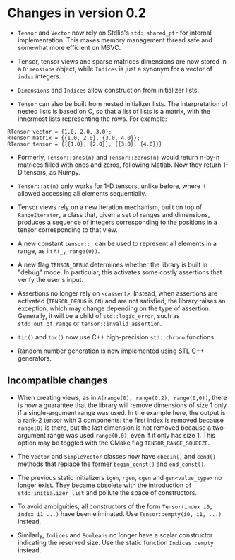# Changes in version 0.2

* `Tensor` and `Vector` now rely on Stdlib's `std::shared_ptr` for internal implementation. This makes memory management thread safe and somewhat more efficient on MSVC.

* Tensor, tensor views and sparse matrices dimensions are now stored in a `Dimensions` object, while `Indices` is just a synonym for a vector of `index` integers.

* `Dimensions` and `Indices` allow construction from initializer lists.

* `Tensor` can also be built from nested initializer lists. The interpretation of nested lists is based on C, so that a list of lists is a matrix, with the innermost lists representing the rows. For example:
```
RTensor vector = {1.0, 2.0, 3.0};
RTensor matrix = {{1.0, 2.0}, {3.0, 4.0}};
RTensor tensor = {{{1.0}, {2.0}}, {{3.0}, {4.0}}}
```

* Formerly, `Tensor::ones(n)` and `Tensor::zeros(n)` would return n-by-n matrices filled with ones and zeros, following Matlab. Now they return 1-D tensors, as Numpy.

* `Tensor::at(n)` only works for 1-D tensors, unlike before, where it allowed accessing all elements sequentially.

* Tensor views rely on a new iteration mechanism, built on top of `RangeIterator`, a class that, given a set of ranges and dimensions, produces a sequence of integers corresponding to the positions in a tensor corresponding to that view.

* A new constant `tensor::_` can be used to represent all elements in a range, as in `A(_, range(0))`.

* A new flag `TENSOR_DEBUG` determines whether the library is built in "debug" mode. In particular, this activates some costly assertions that verify the user's input.

* Assertions no longer rely on `<cassert>`. Instead, when assertions are activated (`TENSOR_DEBUG` is `ON`) and are not satisfied, the library raises an exception, which may change depending on the type of assertion. Generally, it will be a child of `std::logic_error`, such as `std::out_of_range` or `tensor::invalid_assertion`.

* `tic()` and `toc()` now use C++ high-precision `std::chrono` functions.

* Random number generation is now implemented using STL C++ generators.


## Incompatible changes

* When creating views, as in `A(range(0), range(0,2), range(0,0))`, there is now a guarantee that the library will remove dimensions of size 1 only if a single-argument range was used. In the example here, the output is a rank-2 tensor with 3 components: the first index is removed because `range(0)` is there, but the last dimension is not removed because a two-argument range was used `range(0,0)`, even if it only has size 1. This option may be toggled with the CMake flag `TENSOR_RANGE_SQUEEZE`.

* The `Vector` and `SimpleVector` classes now have `cbegin()` and `cend()` methods that replace the former `begin_const()` and `end_const()`.

* The previous static initializers `igen`, `rgen`, `cgen` and `gen<value_type>` no longer exist. They became obsolete with the introduction of `std::initializer_list` and pollute the space of constructors.

* To avoid ambiguities, all constructors of the form `Tensor(index i0, index i1 ...)` have been eliminated. Use `Tensor::empty(i0, i1, ...)` instead.

* Similarly, `Indices` and `Booleans` no longer have a scalar constructor indicating the reserved size. Use the static function `Indices::empty` instead.
